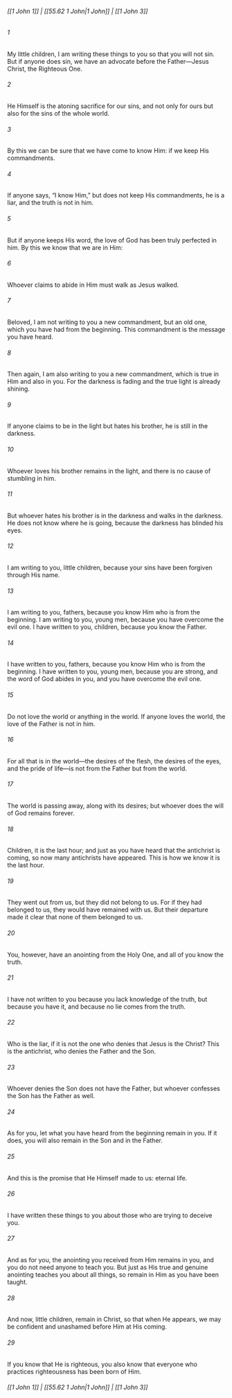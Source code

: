 
###### [[1 John 1]] | [[55.62 1 John|1 John]] | [[1 John 3]]

###### 1
My little children, I am writing these things to you so that you will not sin. But if anyone does sin, we have an advocate before the Father—Jesus Christ, the Righteous One.
###### 2
He Himself is the atoning sacrifice for our sins, and not only for ours but also for the sins of the whole world.
###### 3
By this we can be sure that we have come to know Him: if we keep His commandments.
###### 4
If anyone says, “I know Him,” but does not keep His commandments, he is a liar, and the truth is not in him.
###### 5
But if anyone keeps His word, the love of God has been truly perfected in him. By this we know that we are in Him:
###### 6
Whoever claims to abide in Him must walk as Jesus walked.
###### 7
Beloved, I am not writing to you a new commandment, but an old one, which you have had from the beginning. This commandment is the message you have heard.
###### 8
Then again, I am also writing to you a new commandment, which is true in Him and also in you. For the darkness is fading and the true light is already shining.
###### 9
If anyone claims to be in the light but hates his brother, he is still in the darkness.
###### 10
Whoever loves his brother remains in the light, and there is no cause of stumbling in him.
###### 11
But whoever hates his brother is in the darkness and walks in the darkness. He does not know where he is going, because the darkness has blinded his eyes.
###### 12
I am writing to you, little children, because your sins have been forgiven through His name.
###### 13
I am writing to you, fathers, because you know Him who is from the beginning. I am writing to you, young men, because you have overcome the evil one. I have written to you, children, because you know the Father.
###### 14
I have written to you, fathers, because you know Him who is from the beginning. I have written to you, young men, because you are strong, and the word of God abides in you, and you have overcome the evil one.
###### 15
Do not love the world or anything in the world. If anyone loves the world, the love of the Father is not in him.
###### 16
For all that is in the world—the desires of the flesh, the desires of the eyes, and the pride of life—is not from the Father but from the world.
###### 17
The world is passing away, along with its desires; but whoever does the will of God remains forever.
###### 18
Children, it is the last hour; and just as you have heard that the antichrist is coming, so now many antichrists have appeared. This is how we know it is the last hour.
###### 19
They went out from us, but they did not belong to us. For if they had belonged to us, they would have remained with us. But their departure made it clear that none of them belonged to us.
###### 20
You, however, have an anointing from the Holy One, and all of you know the truth.
###### 21
I have not written to you because you lack knowledge of the truth, but because you have it, and because no lie comes from the truth.
###### 22
Who is the liar, if it is not the one who denies that Jesus is the Christ? This is the antichrist, who denies the Father and the Son.
###### 23
Whoever denies the Son does not have the Father, but whoever confesses the Son has the Father as well.
###### 24
As for you, let what you have heard from the beginning remain in you. If it does, you will also remain in the Son and in the Father.
###### 25
And this is the promise that He Himself made to us: eternal life.
###### 26
I have written these things to you about those who are trying to deceive you.
###### 27
And as for you, the anointing you received from Him remains in you, and you do not need anyone to teach you. But just as His true and genuine anointing teaches you about all things, so remain in Him as you have been taught.
###### 28
And now, little children, remain in Christ, so that when He appears, we may be confident and unashamed before Him at His coming.
###### 29
If you know that He is righteous, you also know that everyone who practices righteousness has been born of Him.

###### [[1 John 1]] | [[55.62 1 John|1 John]] | [[1 John 3]]
